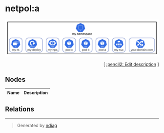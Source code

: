 # netpol:a

![view](label-netpol_a.svg)



<p align="right">
  [ <a href="../input/ndiag.descriptions/_label-netpol_a.md">:pencil2: Edit description</a> ]
</p>

## Nodes

| Name | Description |
| --- | --- |

## Relations
---

> Generated by [ndiag](https://github.com/k1LoW/ndiag)
